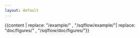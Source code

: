 ```yaml
---
layout: default
---
```


<script>
    document.getElementsByClassName('site-title')[0].innerHTML = "<img src='/assets/sqlflow-logo.svg' style='height: 30px' />"
</script>

<style>
a {color: #1BA2FF}
</style>

{{content | replace: "/example/" , "/sqlflow/example/"| replace: "doc/figures/" , "/sqlflow/doc/figures/"}}


